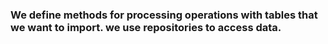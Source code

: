 ### We define methods for processing operations with tables that we want to import. we use repositories to access data.
